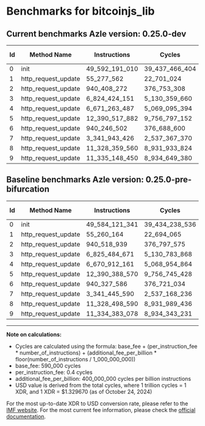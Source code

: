 # Benchmarks for bitcoinjs_lib

## Current benchmarks Azle version: 0.25.0-dev

| Id  | Method Name         | Instructions   | Cycles         | USD           | USD/Million Calls | Change                                |
| --- | ------------------- | -------------- | -------------- | ------------- | ----------------- | ------------------------------------- |
| 0   | init                | 49_592_191_010 | 39_437_466_404 | $0.0524388160 | $52_438.81        | <font color="red">+8_069_669</font>   |
| 1   | http_request_update | 55_277_562     | 22_701_024     | $0.0000301849 | $30.18            | <font color="red">+17_398</font>      |
| 2   | http_request_update | 940_408_272    | 376_753_308    | $0.0005009576 | $500.95           | <font color="green">-110_667</font>   |
| 3   | http_request_update | 6_824_424_151  | 5_130_359_660  | $0.0068216853 | $6_821.68         | <font color="green">-1_060_520</font> |
| 4   | http_request_update | 6_671_263_487  | 5_069_095_394  | $0.0067402241 | $6_740.22         | <font color="red">+351_326</font>     |
| 5   | http_request_update | 12_390_517_882 | 9_756_797_152  | $0.0129733205 | $12_973.32        | <font color="red">+129_312</font>     |
| 6   | http_request_update | 940_246_502    | 376_688_600    | $0.0005008715 | $500.87           | <font color="green">-81_084</font>    |
| 7   | http_request_update | 3_341_943_426  | 2_537_367_370  | $0.0033738613 | $3_373.86         | <font color="red">+497_836</font>     |
| 8   | http_request_update | 11_328_359_560 | 8_931_933_824  | $0.0118765244 | $11_876.52        | <font color="green">-139_030</font>   |
| 9   | http_request_update | 11_335_148_450 | 8_934_649_380  | $0.0118801352 | $11_880.13        | <font color="red">+765_372</font>     |

## Baseline benchmarks Azle version: 0.25.0-pre-bifurcation

| Id  | Method Name         | Instructions   | Cycles         | USD           | USD/Million Calls |
| --- | ------------------- | -------------- | -------------- | ------------- | ----------------- |
| 0   | init                | 49_584_121_341 | 39_434_238_536 | $0.0524345240 | $52_434.52        |
| 1   | http_request_update | 55_260_164     | 22_694_065     | $0.0000301756 | $30.17            |
| 2   | http_request_update | 940_518_939    | 376_797_575    | $0.0005010164 | $501.01           |
| 3   | http_request_update | 6_825_484_671  | 5_130_783_868  | $0.0068222494 | $6_822.24         |
| 4   | http_request_update | 6_670_912_161  | 5_068_954_864  | $0.0067400372 | $6_740.03         |
| 5   | http_request_update | 12_390_388_570 | 9_756_745_428  | $0.0129732517 | $12_973.25        |
| 6   | http_request_update | 940_327_586    | 376_721_034    | $0.0005009147 | $500.91           |
| 7   | http_request_update | 3_341_445_590  | 2_537_168_236  | $0.0033735965 | $3_373.59         |
| 8   | http_request_update | 11_328_498_590 | 8_931_989_436  | $0.0118765984 | $11_876.59        |
| 9   | http_request_update | 11_334_383_078 | 8_934_343_231  | $0.0118797282 | $11_879.72        |

---

**Note on calculations:**

-   Cycles are calculated using the formula: base_fee + (per_instruction_fee \* number_of_instructions) + (additional_fee_per_billion \* floor(number_of_instructions / 1_000_000_000))
-   base_fee: 590_000 cycles
-   per_instruction_fee: 0.4 cycles
-   additional_fee_per_billion: 400_000_000 cycles per billion instructions
-   USD value is derived from the total cycles, where 1 trillion cycles = 1 XDR, and 1 XDR = $1.329670 (as of October 24, 2024)

For the most up-to-date XDR to USD conversion rate, please refer to the [IMF website](https://www.imf.org/external/np/fin/data/rms_sdrv.aspx).
For the most current fee information, please check the [official documentation](https://internetcomputer.org/docs/current/developer-docs/gas-cost#execution).
